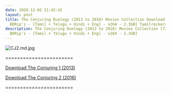 ```yaml
---
date: 2020-12-02 21:42:42
layout: post
title: The Conjuring Duology (2013 to 2016) Movies Collection Download [720p -
  BDRip's - [Tamil + Telugu + Hindi + Eng] - x264 - 2.3GB] Tamilrockers
description: The Conjuring Duology (2013 to 2016) Movies Collection [720p -
  BDRip's - [Tamil + Telugu + Hindi + Eng] - x264 - 2.3GB]
---
```

<!--StartFragment-->

![CJ2.md.jpg](https://extraimages.net/images/2020/12/01/CJ2.md.jpg)

<!--EndFragment-->

\=======================

[Download The Conjuring 1 (2013)](https://hd.isaiminiweb.online/the-conjuring-2013-movie-download-hd-720p-bdrips-tamil-telugu-hindi-eng/)

[Download The Conjuring 2 (2016)](https://hd.isaiminiweb.online/the-conjuring-2016-movie-download-hd-720p-bdrips-tamil-telugu-hindi-eng/)

[](https://hd.isaiminiweb.online/the-conjuring-2016-movie-download-hd-720p-bdrips-tamil-telugu-hindi-eng/)=======================